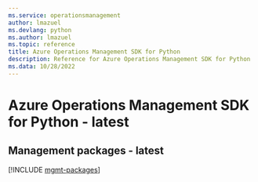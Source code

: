 ```yaml
---
ms.service: operationsmanagement
author: lmazuel
ms.devlang: python
ms.author: lmazuel
ms.topic: reference
title: Azure Operations Management SDK for Python
description: Reference for Azure Operations Management SDK for Python
ms.data: 10/28/2022
---
```

# Azure Operations Management SDK for Python - latest

## Management packages - latest
[!INCLUDE [mgmt-packages](operations-management-mgmt-index.md)]